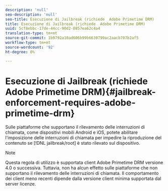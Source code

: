 ```yaml
---
description: 'null'
seo-description: 'null'
seo-title: Esecuzione di Jailbreak (richiede  Adobe Primetime DRM)
title: Esecuzione di Jailbreak (richiede  Adobe Primetime DRM)
uuid: 5cf8ebbc-17de-44cc-90d2-0857ea62c4a4
translation-type: tm+mt
source-git-commit: 1b9792a10ad606b99b6639799ac2aacb707b2af5
workflow-type: tm+mt
source-wordcount: '92'
ht-degree: 0%

---
```



# Esecuzione di Jailbreak (richiede  Adobe Primetime DRM){#jailbreak-enforcement-requires-adobe-primetime-drm}

Sulle piattaforme che supportano il rilevamento delle interruzioni di chiamata, come dispositivi mobili Android e iOS, potete abilitare l&#39;imposizione delle interruzioni di chiamata per impedire la riproduzione del contenuto se [!DNL jailbreak/root] è stato rilevato sul dispositivo.

>[!NOTE]
>
>Questa regola di utilizzo è supportata  client Adobe Primetime DRM versione 4.0 o successiva. Tuttavia, non ha alcun effetto sulle piattaforme che non supportano il rilevamento delle interruzioni di chiamata. Il comportamento dei client meno recenti dipende dalla versione client minima supportata dal server licenze.

